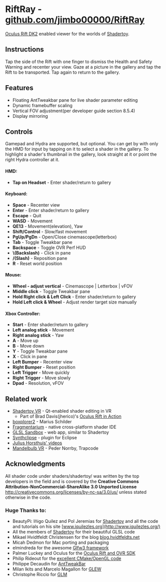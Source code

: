 # RiftRay - [github.com/jimbo00000/RiftRay](https://github.com/jimbo00000/RiftRay)

[Oculus Rift DK2](http://www.oculus.com/) enabled viewer for the worlds of [Shadertoy](https://shadertoy.com).  


## Instructions  
Tap the side of the Rift with one finger to dismiss the Health and Safety Warning and recenter your view. Gaze at a picture in the gallery and tap the Rift to be transported. Tap again to return to the gallery.  


## Features  
- Floating AntTweakbar pane for live shader parameter editing  
- Dynamic framebuffer scaling  
- Vertical FOV adjustment(per developer guide section 8.5.4)   
- Display mirroring  


## Controls  
Gamepad and Hydra are supported, but optional. You can get by with only the HMD for input by tapping on it to select a shader in the gallery. To highlight a shader's thumbnail in the gallery, look straight at it or point the right Hydra controller at it.  

#### HMD:  
- **Tap on Headset** - Enter shader/return to gallery  

#### Keyboard:  
- **Space** - Recenter view  
- **Enter** - Enter shader/return to gallery  
- **Escape** - Quit  
- **WASD** - Movement  
- **QE13** - Movement(elevation), Yaw  
- **Shift/Control** - Slow/fast movement  
- **PgUp/PgDn** - Open/Close cinemascope(letterbox)  
- **Tab** - Toggle Tweakbar pane  
- **Backspace** - Toggle OVR Perf HUD  
- **\\(Backslash)** - Click in pane  
- **/(Slash)** - Reposition pane  
- **R** - Reset world position  

#### Mouse:  
- **Wheel - adjust vertical** - Cinemascope | Letterbox | vFOV  
- **Middle click** - Toggle Tweakbar pane  
- **Hold Right click & Left Click** - Enter shader/return to gallery  
- **Hold Left click & Wheel** - Adjust render target size manually  

#### Xbox Controller:  
- **Start** - Enter shader/return to gallery  
- **Left analog stick** - Movement  
- **Right analog stick** - Yaw  
- **A** - Move up  
- **B** - Move down  
- **Y** - Toggle Tweakbar pane  
- **X** - Click in pane  
- **Left Bumper** - Recenter view  
- **Right Bumper** - Reset position  
- **Left Trigger** - Move quickly  
- **Right Trigger** - Move slowly  
- **Dpad** - Resolution, vFOV  

## Related work
  - [Shadertoy VR](http://www.reddit.com/r/oculus/comments/2q0ard/new_build_of_shadertoy_vr/) - Qt-enabled shader editing in VR  
    - Part of Brad Davis(jherico)'s [Oculus Rift in Action]()
  - [boxplorer2](https://code.google.com/p/boxplorer2/) - Marius Schilder  
  - [Fragmentarium](http://syntopia.github.io/Fragmentarium/) - native cross-platform shader IDE
  - [GLSL Sandbox](http://glslsandbox.com/) - web app, similar to Shadertoy
  - [Synthclipse](http://synthclipse.sourceforge.net/user_guide/shadertoy.html) - plugin for Eclipse
  - [Julius Horsthuis' videos](http://www.julius-horsthuis.com/vr-projects/)
  - [Mandelbulb VR](http://www.trapcode.com/journal/2015/12/18/mandelbulb-vr.html) - Peder Norrby, Trapcode


## Acknowledgments

All shader code under shaders/shadertoy/ was written by the top developers in the field and is covered by the **Creative Commons Attribution-NonCommercial-ShareAlike 3.0 Unported License** <http://creativecommons.org/licenses/by-nc-sa/3.0/us/> unless stated otherwise in the code.  

### Huge Thanks to:
- BeautyPi: Iñigo Quilez and Pol Jeremias for [Shadertoy](https://shadertoy.com) and all the code and tutorials on his site [www.iquilezles.org](http://www.iquilezles.org/)  
- All the members of [Shadertoy](https://shadertoy.com) for their beautiful GLSL code  
- Mikael Hvidtfeldt Christensen for the blog [blog.hvidtfeldts.net](http://blog.hvidtfeldts.net/)  
- Micah Dedmon for Mac porting and packaging  
- elmindreda for the awesome [Glfw3 framework](https://github.com/glfw/glfw)   
- Palmer Luckey and Oculus for the [Oculus Rift and OVR SDK](http://www.oculusvr.com/)  
- Philip Rideout for the [excellent CMake/OpenGL code](http://github.prideout.net/)  
- Philippe Decaudin for [AntTweakBar](http://anttweakbar.sourceforge.net/doc/)  
- Milan Ikits and Marcelo Magallon for [GLEW](http://glew.sourceforge.net/)  
- Christophe Riccio for [GLM](http://glm.g-truc.net/0.9.5/index.html)  
